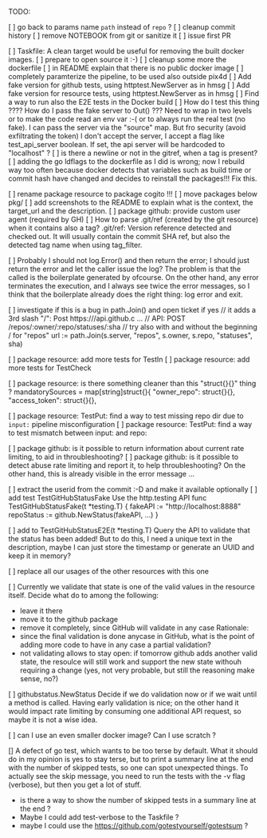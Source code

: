 
TODO:


[ ] go back to params name `path` instead of `repo` ?
[ ] cleanup commit history
[ ] remove NOTEBOOK from git or sanitize it
[ ] issue first PR

[ ] Taskfile: A clean target would be useful for removing the built docker images.
[ ] prepare to open source it :-)
[ ] cleanup some more the dockerfile
[ ] in README explain that there is no public docker image
[ ] completely paramterize the pipeline, to be used also outside pix4d
[ ] Add fake version for github tests, using httptest.NewServer as in hmsg
[ ] Add fake version for resource tests, using httptest.NewServer as in hmsg
[ ] Find a way to run also the E2E tests in the Docker build
[ ] How do I test this thing ???? How do I pass the fake server to Out() ??? Need to wrap in two levels or to make the code read an env var :-( or to always run the real test (no fake). I can pass the server via the "source" map. But fro security (avoid exfiltrating the token) I don't accept the server, I accept a flag like test_api_server boolean. If set, the api server will be hardcoded to "localhost" ?
[ ] is there a newline or not in the gitref, when a tag is present?
[ ] adding the go ldflags to the dockerfile as I did is wrong; now I rebuild way too often because docker detects that variables such as build time or commit hash have changed and decides to reinstall the packages!!! Fix this.

[ ] rename package resource to package cogito !!!
[ ] move packages below pkg/
[ ] add screenshots to the README to explain what is the context, the target_url and the description.
[ ] package github: provide custom user agent (required by GH)
[ ]	How to parse .git/ref (created by the git resource) when it contains also a tag?
    .git/ref: Version reference detected and checked out. It will usually contain the commit SHA
    ref, but also the detected tag name when using tag_filter.

[ ] Probably I should not log.Error() and then return the error; I should just return the error and let the caller issue the log? The problem is that the called is the boilerplate generated by ofcourse. On the other hand, any error terminates the execution, and I always see twice the error messages, so I think that the boilerplate already does the right thing: log error and exit.

[ ] investigate if this is a bug in path.Join() and open ticket if yes
	  // it adds a 3rd slash "/": Post https:///api.github.c ...
	  // API: POST /repos/:owner/:repo/statuses/:sha
    // try also with and without the beginning / for "repos"
	  url := path.Join(s.server, "repos", s.owner, s.repo, "statuses", sha)

[ ] package resource: add more tests for TestIn
[ ] package resource: add more tests for TestCheck

[ ] package resource: is there something cleaner than this "struct{}{}" thing ?
	mandatorySources = map[string]struct{}{
		"owner_repo":   struct{}{},
		"access_token": struct{}{},


[ ] package resource: TestPut:
	find a way to test missing repo dir due to `input:` pipeline misconfiguration
[ ] package resource: TestPut:
	find a way to test mismatch between input: and repo:

[ ] package github: is it possible to return information about current rate limiting, to aid
    in throubleshooting?
[ ] package github: is it possible to detect abuse rate limiting and report it, to help throubleshooting? On the other hand, this is already visible in the error message ...

[ ] extract the userid from the commit :-D and make it available optionally
[ ] add test TestGitHubStatusFake
  Use the http.testing API
  func TestGitHubStatusFake(t *testing.T) {
  	fakeAPI := "http://localhost:8888"
  	repoStatus := github.NewStatus(fakeAPI, ...)
  }
 
[ ] add to TestGitHubStatusE2E(t *testing.T)
  Query the API to validate that the status has been added! But to do this, I need a unique text in the description, maybe I can just store the timestamp or generate an UUID and keep it in memory?

[ ] replace all our usages of the other resources with this one

[ ] Currently we validate that state is one of the valid values in the resource itself.
  Decide what do to among the following:
  - leave it there
  - move it to the github package
  - remove it completely, since GitHub will validate in any case
  Rationale:
  - since the final validation is done anycase in GitHub, what is the point of adding more code to have in any case a partial validation?
  - not validating allows to stay open: if tomorrow github adds another valid state, the resoulce will still work and support the new state withouh requiring a change (yes, not very probable, but still the reasoning make sense, no?)

[ ] githubstatus.NewStatus
    Decide if we do validation now or if we wait until a method is called.
    Having early validation is nice; on the other hand it would impact rate limiting by consuming
    one additional API request, so maybe it is not a wise idea.

[ ] can I use an even smaller docker image? Can I use scratch ?

[] A defect of go test, which wants to be too terse by default. What it should do in my opinion is yes to stay terse, but to print a summary line at the end with the number of skipped tests, so one can spot unexpected things. To actually see the skip message, you need to run the tests with the -v flag (verbose), but then you get a lot of stuff.
   - is there a way to show the number of skipped tests in a summary line at the end ?
   - Maybe I could add test-verbose to the Taskfile ?
   - maybe I could use the https://github.com/gotestyourself/gotestsum ?

